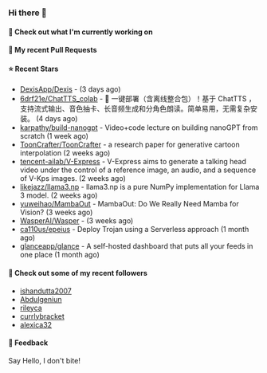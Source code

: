 ### Hi there 👋

#### 👷 Check out what I'm currently working on

#### 🔨 My recent Pull Requests


#### ⭐ Recent Stars

- [DexisApp/Dexis](https://github.com/DexisApp/Dexis) -  (3 days ago)
- [6drf21e/ChatTTS_colab](https://github.com/6drf21e/ChatTTS_colab) - 🚀 一键部署（含离线整合包）！基于 ChatTTS ，支持流式输出、音色抽卡、长音频生成和分角色朗读。简单易用，无需复杂安装。 (4 days ago)
- [karpathy/build-nanogpt](https://github.com/karpathy/build-nanogpt) - Video&#43;code lecture on building nanoGPT from scratch (1 week ago)
- [ToonCrafter/ToonCrafter](https://github.com/ToonCrafter/ToonCrafter) - a research paper for generative cartoon interpolation (2 weeks ago)
- [tencent-ailab/V-Express](https://github.com/tencent-ailab/V-Express) - V-Express aims to generate a talking head video under the control of a reference image, an audio, and a sequence of V-Kps images. (2 weeks ago)
- [likejazz/llama3.np](https://github.com/likejazz/llama3.np) - llama3.np is a pure NumPy implementation for Llama 3 model. (2 weeks ago)
- [yuweihao/MambaOut](https://github.com/yuweihao/MambaOut) - MambaOut: Do We Really Need Mamba for Vision? (3 weeks ago)
- [WasperAI/Wasper](https://github.com/WasperAI/Wasper) -  (3 weeks ago)
- [ca110us/epeius](https://github.com/ca110us/epeius) - Deploy Trojan using a Serverless approach (1 month ago)
- [glanceapp/glance](https://github.com/glanceapp/glance) - A self-hosted dashboard that puts all your feeds in one place (1 month ago)

#### 👯 Check out some of my recent followers

- [ishandutta2007](https://github.com/ishandutta2007)
- [Abdulgeniun](https://github.com/Abdulgeniun)
- [rileyca](https://github.com/rileyca)
- [currlybracket](https://github.com/currlybracket)
- [alexica32](https://github.com/alexica32)

#### 💬 Feedback

Say Hello, I don't bite!